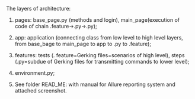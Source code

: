 The layers of architecture:

1. pages: base_page.py (methods and login), main_page(execution of code of chain .feature->.py->.py);

2. app: application (connecting class from low level to high level layers, from base_bage to main_page to app to .py to .feature);

3. features: tests (. feature=Gerking files=scenarios of high level), steps (.py=subdue of Gerking files for transmitting commands to lower level);

5. environment.py;

6. See folder READ_ME: with manual for Allure reporting system and attached screenshot.